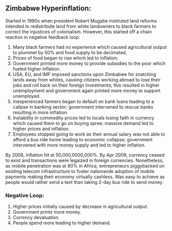 ## Zimbabwe Hyperinflation:
Started in 1990s when president Robert Mugabe instituted land reforms intended to redistribute land from white landowners to black farmers to correct the injustices of colonialism. However, this started off a chain reaction in negative feedback loop:
1) Many black farmers had no experience which caused agricultural output to plummet by 50% and food supply to be decimated.
2) Prices of food began to rise which led to inflation.
3) Government printed more money to provide subsidies to the poor which fueled higher inflation.
4) USA, EU, and IMF imposed sanctions upon Zimbabwe for snatching lands away from whites, causing citizens working abroad to lose their jobs and roll back on their foreign investments; this resulted in higher unemployment and government again printed more money to support unemployed.
5) Inexperienced farmers began to default on bank loans leading to a callpse in banking sector; government intervened to rescue banks resulting in more inflation.
6) Instability in commodity prices led to locals losing faith in currency which caused them to go on buying spree; massive demand led to higher prices and inflation.
7) Employees stopped going to work as their annual salary was not able to afford a bus ride home leading to economic collapse; government intervened with more money supply and led to higher inflation.

By 2008, inflation hit at 50,000,0000,000%. By Apr 2009, currency ceased to exist and transactions were legaized in foreign currencies. Nonetheless, as mobile penetration was at 80% in Africa, entrepreneurs piggybacked on existing telecom infrastructure to foster nationwide adoption of mobile payments making their economy virtually cashless. Was easy to achieve as people would rather send a text than taking 2-day bus ride to send money.

### Negative Loop:
1) Higher prices initially caused by decrease in agricultural output.
2) Government prints more money.
3) Currency devaluation.
4) People spend more leading to higher demand.
